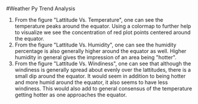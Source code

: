 #Weather Py Trend Analysis
1. From the figure "Lattitude Vs. Temperature", one can see the temperature peaks around the equator.  Using a colormap to further help to visualize we see the concentration of red plot points centered around the equator.
2. From the figure "Lattitude Vs. Humidity", one can see the humidity percentage is also generally higher around the equator as well.  Higher humidity in general gives the impression of an area being "hotter".
3. From the figure "Lattitude Vs. Windiness", one can see that although the windiness is generally spread about evenly over the lattitudes, there is a small dip around the equator.  It would seem in addition to being hotter and more humid around the equator, it also seems to have less windiness.  This would also add to general consensus of the temperature getting hotter as one approaches the equator.